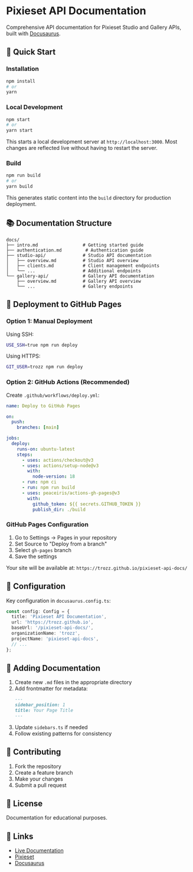 # Pixieset API Documentation

Comprehensive API documentation for Pixieset Studio and Gallery APIs, built with [Docusaurus](https://docusaurus.io/).

## 🚀 Quick Start

### Installation

```bash
npm install
# or
yarn
```

### Local Development

```bash
npm start
# or
yarn start
```

This starts a local development server at `http://localhost:3000`. Most changes are reflected live without having to restart the server.

### Build

```bash
npm run build
# or
yarn build
```

This generates static content into the `build` directory for production deployment.

## 📚 Documentation Structure

```
docs/
├── intro.md                 # Getting started guide
├── authentication.md         # Authentication guide
├── studio-api/              # Studio API documentation
│   ├── overview.md          # Studio API overview
│   ├── clients.md           # Client management endpoints
│   └── ...                  # Additional endpoints
└── gallery-api/             # Gallery API documentation
    ├── overview.md          # Gallery API overview
    └── ...                  # Gallery endpoints
```

## 🚢 Deployment to GitHub Pages

### Option 1: Manual Deployment

Using SSH:
```bash
USE_SSH=true npm run deploy
```

Using HTTPS:
```bash
GIT_USER=trozz npm run deploy
```

### Option 2: GitHub Actions (Recommended)

Create `.github/workflows/deploy.yml`:

```yaml
name: Deploy to GitHub Pages

on:
  push:
    branches: [main]

jobs:
  deploy:
    runs-on: ubuntu-latest
    steps:
      - uses: actions/checkout@v3
      - uses: actions/setup-node@v3
        with:
          node-version: 18
      - run: npm ci
      - run: npm run build
      - uses: peaceiris/actions-gh-pages@v3
        with:
          github_token: ${{ secrets.GITHUB_TOKEN }}
          publish_dir: ./build
```

### GitHub Pages Configuration

1. Go to Settings → Pages in your repository
2. Set Source to "Deploy from a branch"
3. Select `gh-pages` branch
4. Save the settings

Your site will be available at: `https://trozz.github.io/pixieset-api-docs/`

## 🔧 Configuration

Key configuration in `docusaurus.config.ts`:

```typescript
const config: Config = {
  title: 'Pixieset API Documentation',
  url: 'https://trozz.github.io',
  baseUrl: '/pixieset-api-docs/',
  organizationName: 'trozz',
  projectName: 'pixieset-api-docs',
  // ...
};
```

## 📝 Adding Documentation

1. Create new `.md` files in the appropriate directory
2. Add frontmatter for metadata:
   ```markdown
   ---
   sidebar_position: 1
   title: Your Page Title
   ---
   ```
3. Update `sidebars.ts` if needed
4. Follow existing patterns for consistency

## 🤝 Contributing

1. Fork the repository
2. Create a feature branch
3. Make your changes
4. Submit a pull request

## 📄 License

Documentation for educational purposes.

## 🔗 Links

- [Live Documentation](https://trozz.github.io/pixieset-api-docs/)
- [Pixieset](https://pixieset.com)
- [Docusaurus](https://docusaurus.io)
